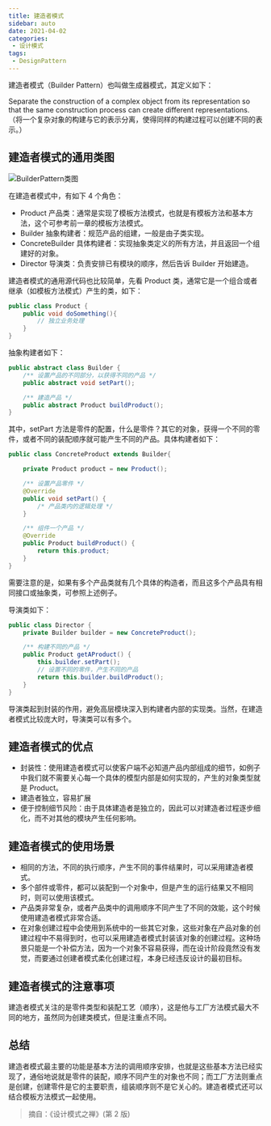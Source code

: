 ```yaml
---
title: 建造者模式
sidebar: auto
date: 2021-04-02
categories:
 - 设计模式
tags:
 - DesignPattern
---
```


建造者模式（Builder Pattern）也叫做生成器模式，其定义如下：

 Separate the construction of a complex object from its representation so that the same construction process can create different representations.（将一个复杂对象的构建与它的表示分离，使得同样的构建过程可以创建不同的表示。）

## 建造者模式的通用类图

<img :src="$withBase('/img/java/design/BuilderPattern类图.png')" alt="BuilderPattern类图" />

在建造者模式中，有如下 4 个角色：

* Product 产品类：通常是实现了模板方法模式，也就是有模板方法和基本方法，这个可参考前一章的模板方法模式。
* Builder 抽象构建者：规范产品的组建，一般是由子类实现。
* ConcreteBuilder 具体构建者：实现抽象类定义的所有方法，并且返回一个组建好的对象。
* Director 导演类：负责安排已有模块的顺序，然后告诉 Builder 开始建造。

建造者模式的通用源代码也比较简单，先看 Product 类，通常它是一个组合或者继承（如模板方法模式）产生的类，如下：

``` java
public class Product {
	public void doSomething(){
		// 独立业务处理
	}
}
```

抽象构建者如下：

``` java
public abstract class Builder {
	/** 设置产品的不同部分，以获得不同的产品 */
	public abstract void setPart();

	/** 建造产品 */
	public abstract Product buildProduct();
}
```

其中，setPart 方法是零件的配置，什么是零件？其它的对象，获得一个不同的零件，或者不同的装配顺序就可能产生不同的产品。具体构建者如下：

``` java
public class ConcreteProduct extends Builder{

	private Product product = new Product();

	/** 设置产品零件 */
	@Override
	public void setPart() {
		/* 产品类内的逻辑处理 */
	}

	/** 组件一个产品 */
	@Override
	public Product buildProduct() {
		return this.product;
	}
}
```

需要注意的是，如果有多个产品类就有几个具体的构造者，而且这多个产品具有相同接口或抽象类，可参照上述例子。

导演类如下：

``` java
public class Director {
	private Builder builder = new ConcreteProduct();

	/** 构建不同的产品 */
	public Product getAProduct() {
        this.builder.setPart();
		// 设置不同的零件，产生不同的产品
		return this.builder.buildProduct();
	}
}
```

导演类起到封装的作用，避免高层模块深入到构建者内部的实现类。当然，在建造者模式比较庞大时，导演类可以有多个。

## 建造者模式的优点

* 封装性：使用建造者模式可以使客户端不必知道产品内部组成的细节，如例子中我们就不需要关心每一个具体的模型内部是如何实现的，产生的对象类型就是 Product。
* 建造者独立，容易扩展
* 便于控制细节风险：由于具体建造者是独立的，因此可以对建造者过程逐步细化，而不对其他的模块产生任何影响。

## 建造者模式的使用场景

* 相同的方法，不同的执行顺序，产生不同的事件结果时，可以采用建造者模式。
* 多个部件或零件，都可以装配到一个对象中，但是产生的运行结果又不相同时，则可以使用该模式。
* 产品类非常复杂，或者产品类中的调用顺序不同产生了不同的效能，这个时候使用建造者模式非常合适。
* 在对象创建过程中会使用到系统中的一些其它对象，这些对象在产品对象的创建过程中不易得到时，也可以采用建造者模式封装该对象的创建过程。这种场景只能是一个补偿方法，因为一个对象不容易获得，而在设计阶段竟然没有发觉，而要通过创建者模式柔化创建过程，本身已经违反设计的最初目标。

## 建造者模式的注意事项

建造者模式关注的是零件类型和装配工艺（顺序），这是他与工厂方法模式最大不同的地方，虽然同为创建类模式，但是注重点不同。

## 总结

建造者模式最主要的功能是基本方法的调用顺序安排，也就是这些基本方法已经实现了，通俗地说就是零件的装配，顺序不同产生的对象也不同；而工厂方法则重点是创建，创建零件是它的主要职责，组装顺序则不是它关心的。建造者模式还可以结合模板方法模式一起使用。

> 摘自：《设计模式之禅》(第 2 版)

